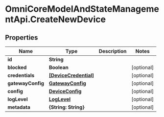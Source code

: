 # OmniCoreModelAndStateManagementApi.CreateNewDevice

## Properties

Name | Type | Description | Notes
------------ | ------------- | ------------- | -------------
**id** | **String** |  | 
**blocked** | **Boolean** |  | [optional] 
**credentials** | [**[DeviceCredential]**](DeviceCredential.md) |  | [optional] 
**gatewayConfig** | [**GatewayConfig**](GatewayConfig.md) |  | [optional] 
**config** | [**DeviceConfig**](DeviceConfig.md) |  | [optional] 
**logLevel** | [**LogLevel**](LogLevel.md) |  | [optional] 
**metadata** | **{String: String}** |  | [optional] 


